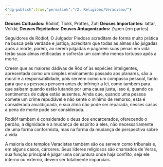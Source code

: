 ```yaml
---
{"dg-publish":true,"permalink":"/2. Religiões/Veracismo/"}
---
```


 __Deuses Cultuados:__ Ròdiof, Tiokk, Prottes, Zut;
 __Deuses Importantes:__ Iattar, Volkki; 
 __Deuses Rejeitados:__ 
 __Deuses Antagonizados:__ Zspen (em partes)

Seguidores de Ròdiof, O Julgador Piedoso acreditam de forma muito prática na busca pela verdade e justiça, acreditam que todas as almas são julgadas após a morte, porém, ao serem julgadas e pagarem suas penas em vida terão suas almas retificadas e sofrerão um caminho menos tortuoso após a morte. 

Creem que as maiores dádivas de Ròdiof às espécies inteligentes, apresentada como um simples ensinamento passado aos planares, são a moral e a responsabilidade, pois servem como um compasso pessoal, tanto para que as pessoas pensem antes de infringir a lei, como também para que saibam quando estão lutando por uma causa justa, isso é, quando os sentimentos de culpa estão ausentes. Ainda que, quando uma pessoa comete um crime repudiável e não sente o mínimo de remorso, esta é considerada amaldiçoada, e sua alma não pode ser reparada, nesses casos a pena de morte pode ser considerada. 

Rodióf também é considerado o deus dos encarcerados, oferecendo o perdão, a dignidade e a mudança de espirito a eles, não necessariamente de uma forma conformista, mas na forma da mudança de perspectiva sobre a vida

A maioria dos templos Veracistas também são ou servem como tribunais e, em alguns casos, cárceres. Seus líderes religiosos são chamados de Veras, sua função principal é julgar uma conjuntura onde haja conflito, seja ele interno ou externo, devem ser totalmente imparciais. 